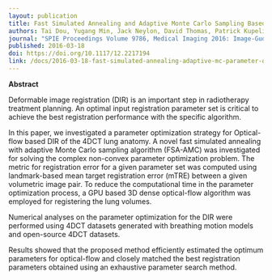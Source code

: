 ```yaml
---
layout: publication
title: Fast Simulated Annealing and Adaptive Monte Carlo Sampling Based Parameter Optimization for Dense Optical Flow Deformable Image Registration of 4DCT Lung Anatomy
authors: Tai Dou, Yugang Min, Jack Neylon, David Thomas, Patrick Kupelian, and Anand Santhanam
journal: "SPIE Proceedings Volume 9786, Medical Imaging 2016: Image-Gudied Procedures, Robotic Interventions, and Modeling"
published: 2016-03-18
doi: https://doi.org/10.1117/12.2217194
link: /docs/2016-03-18-fast-simulated-annealing-adaptive-mc-parameter-optimization-optical-flow-dir.pdf
---
```

**Abstract**

Deformable image registration (DIR) is an important step in radiotherapy treatment planning. An optimal input registration parameter set is critical to achieve the best registration performance with the specific algorithm. 

In this paper, we investigated a parameter optimization strategy for Optical-flow based DIR of the 4DCT lung anatomy. A novel fast simulated annealing with adaptive Monte Carlo sampling algorithm (FSA-AMC) was investigated for solving the complex non-convex parameter optimization problem. The metric for registration error for a given parameter set was computed using landmark-based mean target registration error (mTRE) between a given volumetric image pair. To reduce the computational time in the parameter optimization process, a GPU based 3D dense optical-flow algorithm was employed for registering the lung volumes. 

Numerical analyses on the parameter optimization for the DIR were performed using 4DCT datasets generated with breathing motion models and open-source 4DCT datasets. 

Results showed that the proposed method efficiently estimated the optimum parameters for optical-flow and closely matched the best registration parameters obtained using an exhaustive parameter search method. 
